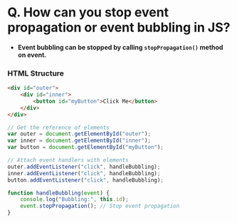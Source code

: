 #  Q. How can you stop event propagation or event bubbling in JS?

- **Event bubbling can be stopped by calling `stopPropagation()` method on event.**

### HTML Structure

```html
<div id="outer">
    <div id="inner">
        <button id="myButton">Click Me</button>
    </div>
</div>

```

```js
// Get the reference of elements
var outer = document.getElementById("outer");
var inner = document.getElementById("inner");
var button = document.getElementById("myButton");

// Attach event handlers with elements
outer.addEventListener("click", handleBubbling);
inner.addEventListener("click", handleBubbling);
button.addEventListener("click", handleBubbling);

function handleBubbling(event) {
    console.log("Bubbling:", this.id);
    event.stopPropagation(); // Stop event propagation
}